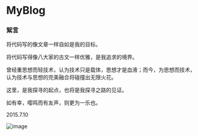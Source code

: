 # MyBlog

### 絮言

将代码写的像文章一样自如是我的目标。

将代码写得像八大家的古文一样优雅，是我追求的境界。

曾经重思想而轻技术，认为技术只是载体，思想才是血液；而今，为思想而技术，认为技术与思想的完美融合将碰撞出无限火花。

这里，是我探寻的起点，也将是我探寻之路的见证。

如有幸，嘤鸣而有友声，则更为一乐也。

2015.7.10

![image](https://github.com/leexuehan/leexuehan.github.com/blob/master/images/dropwizard.png)
